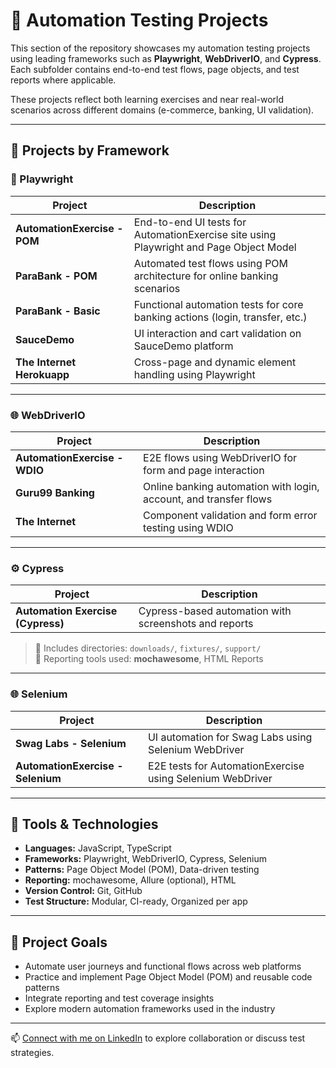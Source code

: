 # 🤖 Automation Testing Projects

This section of the repository showcases my automation testing projects using leading frameworks such as **Playwright**, **WebDriverIO**, and **Cypress**. Each subfolder contains end-to-end test flows, page objects, and test reports where applicable.

These projects reflect both learning exercises and near real-world scenarios across different domains (e-commerce, banking, UI validation).

---

## 📂 Projects by Framework

### 🚀 Playwright

| Project                 | Description                                                                 |
|-------------------------|-----------------------------------------------------------------------------|
| **AutomationExercise - POM** | End-to-end UI tests for AutomationExercise site using Playwright and Page Object Model |
| **ParaBank - POM**           | Automated test flows using POM architecture for online banking scenarios |
| **ParaBank - Basic**         | Functional automation tests for core banking actions (login, transfer, etc.) |
| **SauceDemo**                | UI interaction and cart validation on SauceDemo platform |
| **The Internet Herokuapp**   | Cross-page and dynamic element handling using Playwright |

---

### 🌐 WebDriverIO

| Project                 | Description                                                                 |
|-------------------------|-----------------------------------------------------------------------------|
| **AutomationExercise - WDIO** | E2E flows using WebDriverIO for form and page interaction                |
| **Guru99 Banking**           | Online banking automation with login, account, and transfer flows         |
| **The Internet**             | Component validation and form error testing using WDIO                   |

---

### ⚙️ Cypress

| Project                         | Description                                                         |
|---------------------------------|---------------------------------------------------------------------|
| **Automation Exercise (Cypress)** | Cypress-based automation with screenshots and reports               |

> 📂 Includes directories: `downloads/`, `fixtures/`, `support/`  
> 🧾 Reporting tools used: **mochawesome**, HTML Reports

---

### 🌐 Selenium

| Project                 | Description                                                                 |
|-------------------------|-----------------------------------------------------------------------------|
| **Swag Labs - Selenium** | UI automation for Swag Labs using Selenium WebDriver |
| **AutomationExercise - Selenium** | E2E tests for AutomationExercise using Selenium WebDriver |

---

## 🔧 Tools & Technologies

- **Languages:** JavaScript, TypeScript  
- **Frameworks:** Playwright, WebDriverIO, Cypress, Selenium  
- **Patterns:** Page Object Model (POM), Data-driven testing  
- **Reporting:** mochawesome, Allure (optional), HTML  
- **Version Control:** Git, GitHub  
- **Test Structure:** Modular, CI-ready, Organized per app

---

## 🎯 Project Goals

- Automate user journeys and functional flows across web platforms  
- Practice and implement Page Object Model (POM) and reusable code patterns  
- Integrate reporting and test coverage insights  
- Explore modern automation frameworks used in the industry

---

📫 [Connect with me on LinkedIn](https://www.linkedin.com/in/hesham-henry-413621204) to explore collaboration or discuss test strategies.
